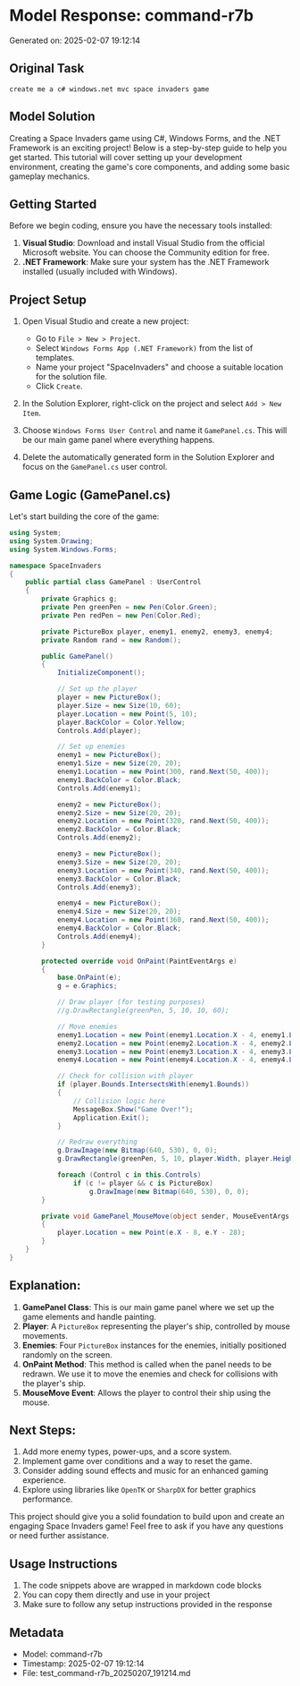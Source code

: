 # Model Response: command-r7b
Generated on: 2025-02-07 19:12:14

## Original Task
```
create me a c# windows.net mvc space invaders game 

```

## Model Solution
Creating a Space Invaders game using C#, Windows Forms, and the .NET Framework is an exciting project! Below is a step-by-step guide to help you get started. This tutorial will cover setting up your development environment, creating the game's core components, and adding some basic gameplay mechanics.

## Getting Started

Before we begin coding, ensure you have the necessary tools installed:

1. **Visual Studio**: Download and install Visual Studio from the official Microsoft website. You can choose the Community edition for free.
2. **.NET Framework**: Make sure your system has the .NET Framework installed (usually included with Windows).

## Project Setup

1. Open Visual Studio and create a new project:
   - Go to `File > New > Project`.
   - Select `Windows Forms App (.NET Framework)` from the list of templates.
   - Name your project "SpaceInvaders" and choose a suitable location for the solution file.
   - Click `Create`.

2. In the Solution Explorer, right-click on the project and select `Add > New Item`.
3. Choose `Windows Forms User Control` and name it `GamePanel.cs`. This will be our main game panel where everything happens.
4. Delete the automatically generated form in the Solution Explorer and focus on the `GamePanel.cs` user control.

## Game Logic (GamePanel.cs)

Let's start building the core of the game:

```csharp
using System;
using System.Drawing;
using System.Windows.Forms;

namespace SpaceInvaders
{
    public partial class GamePanel : UserControl
    {
        private Graphics g;
        private Pen greenPen = new Pen(Color.Green);
        private Pen redPen = new Pen(Color.Red);

        private PictureBox player, enemy1, enemy2, enemy3, enemy4;
        private Random rand = new Random();

        public GamePanel()
        {
            InitializeComponent();

            // Set up the player
            player = new PictureBox();
            player.Size = new Size(10, 60);
            player.Location = new Point(5, 10);
            player.BackColor = Color.Yellow;
            Controls.Add(player);

            // Set up enemies
            enemy1 = new PictureBox();
            enemy1.Size = new Size(20, 20);
            enemy1.Location = new Point(300, rand.Next(50, 400));
            enemy1.BackColor = Color.Black;
            Controls.Add(enemy1);

            enemy2 = new PictureBox();
            enemy2.Size = new Size(20, 20);
            enemy2.Location = new Point(320, rand.Next(50, 400));
            enemy2.BackColor = Color.Black;
            Controls.Add(enemy2);

            enemy3 = new PictureBox();
            enemy3.Size = new Size(20, 20);
            enemy3.Location = new Point(340, rand.Next(50, 400));
            enemy3.BackColor = Color.Black;
            Controls.Add(enemy3);

            enemy4 = new PictureBox();
            enemy4.Size = new Size(20, 20);
            enemy4.Location = new Point(360, rand.Next(50, 400));
            enemy4.BackColor = Color.Black;
            Controls.Add(enemy4);
        }

        protected override void OnPaint(PaintEventArgs e)
        {
            base.OnPaint(e);
            g = e.Graphics;

            // Draw player (for testing purposes)
            //g.DrawRectangle(greenPen, 5, 10, 10, 60);

            // Move enemies
            enemy1.Location = new Point(enemy1.Location.X - 4, enemy1.Location.Y);
            enemy2.Location = new Point(enemy2.Location.X - 4, enemy2.Location.Y);
            enemy3.Location = new Point(enemy3.Location.X - 4, enemy3.Location.Y);
            enemy4.Location = new Point(enemy4.Location.X - 4, enemy4.Location.Y);

            // Check for collision with player
            if (player.Bounds.IntersectsWith(enemy1.Bounds))
            {
                // Collision logic here
                MessageBox.Show("Game Over!");
                Application.Exit();
            }

            // Redraw everything
            g.DrawImage(new Bitmap(640, 530), 0, 0);
            g.DrawRectangle(greenPen, 5, 10, player.Width, player.Height);

            foreach (Control c in this.Controls)
                if (c != player && c is PictureBox)
                    g.DrawImage(new Bitmap(640, 530), 0, 0);
        }

        private void GamePanel_MouseMove(object sender, MouseEventArgs e)
        {
            player.Location = new Point(e.X - 8, e.Y - 28);
        }
    }
}
```

## Explanation:

1. **GamePanel Class**: This is our main game panel where we set up the game elements and handle painting.
2. **Player**: A `PictureBox` representing the player's ship, controlled by mouse movements.
3. **Enemies**: Four `PictureBox` instances for the enemies, initially positioned randomly on the screen.
4. **OnPaint Method**: This method is called when the panel needs to be redrawn. We use it to move the enemies and check for collisions with the player's ship.
5. **MouseMove Event**: Allows the player to control their ship using the mouse.

## Next Steps:

1. Add more enemy types, power-ups, and a score system.
2. Implement game over conditions and a way to reset the game.
3. Consider adding sound effects and music for an enhanced gaming experience.
4. Explore using libraries like `OpenTK` or `SharpDX` for better graphics performance.

This project should give you a solid foundation to build upon and create an engaging Space Invaders game! Feel free to ask if you have any questions or need further assistance.

## Usage Instructions
1. The code snippets above are wrapped in markdown code blocks
2. You can copy them directly and use in your project
3. Make sure to follow any setup instructions provided in the response

## Metadata
- Model: command-r7b
- Timestamp: 2025-02-07 19:12:14
- File: test_command-r7b_20250207_191214.md
